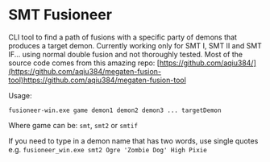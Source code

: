 # SMT Fusioneer

CLI tool to find a path of fusions with a specific party of demons that produces a target demon.
Currently working only for SMT I, SMT II and SMT IF... using normal double fusion and not thoroughly tested.
Most of the source code comes from this amazing repo: [https://github.com/aqiu384/](https://github.com/aqiu384/megaten-fusion-tool)https://github.com/aqiu384/megaten-fusion-tool

Usage:

```fusioneer-win.exe game demon1 demon2 demon3 ... targetDemon```

Where game can be: ```smt```, ```smt2``` or ```smtif```

If you need to type in a demon name that has two words, use single quotes e.g. ```fusioneer_win.exe smt2 Ogre 'Zombie Dog' High Pixie```
